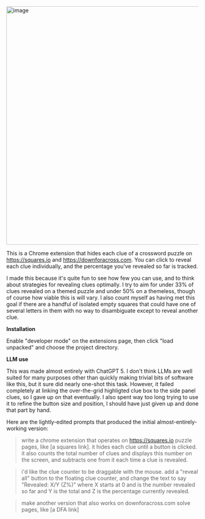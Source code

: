<img width="1078" height="623" alt="image" src="https://github.com/user-attachments/assets/62bd2c9e-5f7e-4613-8266-4af738523576" />

This is a Chrome extension that hides each clue of a crossword puzzle on https://squares.io and https://downforacross.com. You can click to reveal each clue individually, and the percentage you've revealed so far is tracked.

I made this because it's quite fun to see how few you can use, and to think about strategies for revealing clues optimally. I try to aim for under 33% of clues revealed on a themed puzzle and under 50% on a themeless, though of course how viable this is will vary. I also count myself as having met this goal if there are a handful of isolated empty squares that could have one of several letters in them with no way to disambiguate except to reveal another clue.

**Installation**

Enable "developer mode" on the extensions page, then click "load unpacked" and choose the project directory.

**LLM use**

This was made almost entirely with ChatGPT 5. I don't think LLMs are well suited for many purposes other than quickly making trivial bits of software like this, but it sure did nearly one-shot this task. However, it failed completely at linking the over-the-grid highligted clue box to the side panel clues, so I gave up on that eventually. I also spent way too long trying to use it to refine the button size and position, I should have just given up and done that part by hand.

Here are the lightly-edited prompts that produced the initial almost-entirely-working version:

> write a chrome extension that operates on https://squares.io puzzle pages, like [a squares link]. it hides each clue until a button is clicked. it also counts the total number of clues and displays this number on the screen, and subtracts one from it each time a clue is revealed.


> i'd like the clue counter to be draggable with the mouse. add a "reveal all" button to the floating clue counter, and change the text to say "Revealed: X/Y (Z%)" where X starts at 0 and is the number revealed so far and Y is the total and Z is the percentage currently revealed.


> make another version that also works on downforacross.com solve pages, like [a DFA link]
